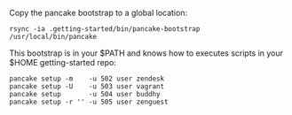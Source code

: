 Copy the pancake bootstrap to a global location:

    rsync -ia .getting-started/bin/pancake-bootstrap /usr/local/bin/pancake

This bootstrap is in your $PATH and knows how to executes scripts in
your $HOME getting-started repo:

    pancake setup -m    -u 502 user zendesk
    pancake setup -U    -u 503 user vagrant
    pancake setup       -u 504 user buddhy
    pancake setup -r '' -u 505 user zenguest
